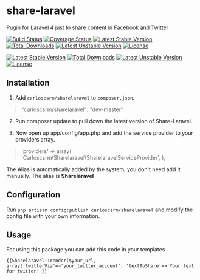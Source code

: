 # share-laravel
Pugin for Laravel 4 just to share content in Facebook and Twitter

[![Build Status](https://travis-ci.org/simkimsia/UtilityBehaviors.png)](https://coveralls.io/r/carlosrgzm/sharelaravel)
[![Coverage Status](https://coveralls.io/repos/carlosrgzm/sharelaravel/badge.svg)](https://coveralls.io/r/carlosrgzm/sharelaravel)
[![Latest Stable Version](https://poser.pugx.org/carloscsrm/sharelaravel/v/stable.svg)](https://packagist.org/packages/carloscsrm/sharelaravel) 
[![Total Downloads](https://poser.pugx.org/carloscsrm/sharelaravel/downloads.svg)](https://packagist.org/packages/carloscsrm/sharelaravel) 
[![Latest Unstable Version](https://poser.pugx.org/carloscsrm/sharelaravel/v/unstable.svg)](https://packagist.org/packages/carloscsrm/sharelaravel) 
[![License](https://poser.pugx.org/carloscsrm/sharelaravel/license.svg)](https://packagist.org/packages/carloscsrm/sharelaravel)


[![Latest Stable Version](https://poser.pugx.org/carloscsrm/sharelaravel/v/stable.svg)](https://packagist.org/packages/carloscsrm/sharelaravel) 
[![Total Downloads](https://poser.pugx.org/carloscsrm/sharelaravel/downloads.svg)](https://packagist.org/packages/carloscsrm/sharelaravel) 
[![Latest Unstable Version](https://poser.pugx.org/carloscsrm/sharelaravel/v/unstable.svg)](https://packagist.org/packages/carloscsrm/sharelaravel) 
[![License](https://poser.pugx.org/carloscsrm/sharelaravel/license.svg)](https://packagist.org/packages/carloscsrm/sharelaravel)


## Installation

1. Add `carloscsrm/sharelaravel` to `composer.json`.

 > "carloscsrm/sharelaravel": "dev-master"

2. Run composer update to pull down the latest version of Share-Laravel.

3. Now open up app/config/app.php and add the service provider to your providers array.

 >  'providers' => array(
        'Carloscsrm\Sharelaravel\SharelaravelServiceProvider',
    ),

The Alias is automatically added by the system, you don't need add it manually. The alias is **Sharelaravel**

## Configuration

Run `php artisan config:publish carloscsrm/sharelaravel` and modify the config file with your own information.

## Usage

For using this package you can add this code in your templates

`{{Sharelaravel::render($your_url, array('twitterVia'=>'your_twitter_account', 'textToShare'=>'Your text for twitter' }}`

